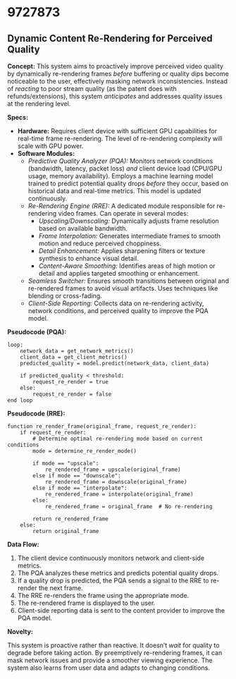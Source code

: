 # 9727873

## Dynamic Content Re-Rendering for Perceived Quality

**Concept:** This system aims to proactively improve perceived video quality by dynamically re-rendering frames *before* buffering or quality dips become noticeable to the user, effectively masking network inconsistencies. Instead of *reacting* to poor stream quality (as the patent does with refunds/extensions), this system *anticipates* and addresses quality issues at the rendering level.

**Specs:**

*   **Hardware:** Requires client device with sufficient GPU capabilities for real-time frame re-rendering. The level of re-rendering complexity will scale with GPU power.
*   **Software Modules:**
    *   *Predictive Quality Analyzer (PQA):*  Monitors network conditions (bandwidth, latency, packet loss) *and* client device load (CPU/GPU usage, memory availability). Employs a machine learning model trained to predict potential quality drops *before* they occur, based on historical data and real-time metrics. This model is updated continuously.
    *   *Re-Rendering Engine (RRE):* A dedicated module responsible for re-rendering video frames.  Can operate in several modes:
        *   *Upscaling/Downscaling:* Dynamically adjusts frame resolution based on available bandwidth.
        *   *Frame Interpolation:* Generates intermediate frames to smooth motion and reduce perceived choppiness.
        *   *Detail Enhancement:* Applies sharpening filters or texture synthesis to enhance visual detail.
        *   *Content-Aware Smoothing:* Identifies areas of high motion or detail and applies targeted smoothing or enhancement.
    *   *Seamless Switcher:* Ensures smooth transitions between original and re-rendered frames to avoid visual artifacts.  Uses techniques like blending or cross-fading.
    *   *Client-Side Reporting:* Collects data on re-rendering activity, network conditions, and perceived quality to improve the PQA model.

**Pseudocode (PQA):**

```
loop:
    network_data = get_network_metrics()
    client_data = get_client_metrics()
    predicted_quality = model.predict(network_data, client_data)

    if predicted_quality < threshold:
        request_re_render = true
    else:
        request_re_render = false
end loop
```

**Pseudocode (RRE):**

```
function re_render_frame(original_frame, request_re_render):
    if request_re_render:
        # Determine optimal re-rendering mode based on current conditions
        mode = determine_re_render_mode()

        if mode == "upscale":
            re_rendered_frame = upscale(original_frame)
        else if mode == "downscale":
            re_rendered_frame = downscale(original_frame)
        else if mode == "interpolate":
            re_rendered_frame = interpolate(original_frame)
        else:
            re_rendered_frame = original_frame  # No re-rendering

        return re_rendered_frame
    else:
        return original_frame
```

**Data Flow:**

1.  The client device continuously monitors network and client-side metrics.
2.  The PQA analyzes these metrics and predicts potential quality drops.
3.  If a quality drop is predicted, the PQA sends a signal to the RRE to re-render the next frame.
4.  The RRE re-renders the frame using the appropriate mode.
5.  The re-rendered frame is displayed to the user.
6.  Client-side reporting data is sent to the content provider to improve the PQA model.

**Novelty:**

This system is proactive rather than reactive. It doesn’t *wait* for quality to degrade before taking action. By preemptively re-rendering frames, it can mask network issues and provide a smoother viewing experience. The system also learns from user data and adapts to changing conditions.